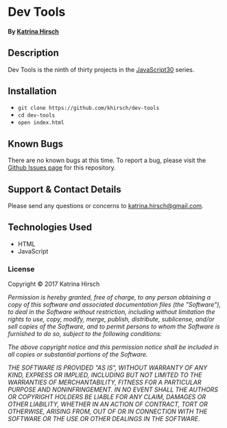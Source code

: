 # Dev Tools

#### By [Katrina Hirsch](https://github.com/khirsch)

## Description

Dev Tools is the ninth of thirty projects in the [JavaScript30](https://javascript30.com/) series.

## Installation

* `git clone https://github.com/khirsch/dev-tools`
* `cd dev-tools`
* `open index.html`

## Known Bugs

There are no known bugs at this time. To report a bug, please visit the [Github Issues page](https://github.com/khirsch/dev-tools/issues) for this repository.

## Support & Contact Details

Please send any questions or concerns to katrina.hirsch@gmail.com.

## Technologies Used

* HTML
* JavaScript

### License

Copyright &copy; 2017 Katrina Hirsch

_Permission is hereby granted, free of charge, to any person obtaining a copy of this software and associated documentation files (the "Software"), to deal in the Software without restriction, including without limitation the rights to use, copy, modify, merge, publish, distribute, sublicense, and/or sell copies of the Software, and to permit persons to whom the Software is furnished to do so, subject to the following conditions:_

_The above copyright notice and this permission notice shall be included in all copies or substantial portions of the Software._

_THE SOFTWARE IS PROVIDED "AS IS", WITHOUT WARRANTY OF ANY KIND, EXPRESS OR IMPLIED, INCLUDING BUT NOT LIMITED TO THE WARRANTIES OF MERCHANTABILITY, FITNESS FOR A PARTICULAR PURPOSE AND NONINFRINGEMENT. IN NO EVENT SHALL THE AUTHORS OR COPYRIGHT HOLDERS BE LIABLE FOR ANY CLAIM, DAMAGES OR OTHER LIABILITY, WHETHER IN AN ACTION OF CONTRACT, TORT OR OTHERWISE, ARISING FROM, OUT OF OR IN CONNECTION WITH THE SOFTWARE OR THE USE OR OTHER DEALINGS IN THE SOFTWARE._
